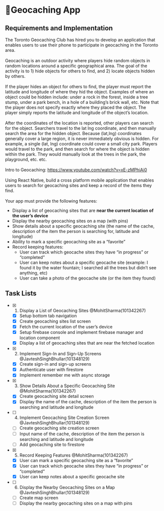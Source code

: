 # 📍Geocaching App

## Requirements and Implementation
The Toronto Geocaching Club has hired you to develop an application that enables users to use
their phone to participate in geocaching in the Toronto area.
<br><br>
Geocaching is an outdoor activity where players hide random objects in random locations
around a specific geographical area. The goal of the activity is to 1) hide objects for others to
find, and 2) locate objects hidden by others.
<br><br>
If the player hides an object for others to find, the player must report the latitude and longitude
of where they hid the object. Examples of where an object could be hidden include: under a
rock in the forest, inside a tree stump, under a park bench, in a hole of a building’s brick wall,
etc. Note that the player does not specify exactly where they placed the object. The player
simply reports the latitude and longitude of the object’s location.
<br><br>
After the coordinates of the location is reported, other players can search for the object.
Searchers travel to the lat lng coordinate, and then manually search the area for the hidden
object. Because (lat,lng) coordinates generally cover a large region, it is never immediately
obvious is hidden. For example, a single (lat, lng) coordinate could cover a small city park.
Players would travel to the park, and then search for where the object is hidden within the park.
They would manually look at the trees in the park, the playground, etc. etc.
<br><br>
Intro to Geocaching: https://www.youtube.com/watch?v=xE-zMPhiAi0
<br><br>
Using React Native, build a cross platform mobile application that enables users to search for
geocaching sites and keep a record of the items they find.
<br><br>
Your app must provide the following features:
- Display a list of geocaching sites that are **near the current location of the user’s
device**
- Display the nearby geocaching sites on a map (with pins)
- Show details about a specific geocaching site (the name of the cache, description of the
item the person is searching for, latitude and longitude)
- Ability to mark a specific geocaching site as a “favorite”
- Record keeping features:
  - User can track which geocache sites they have “in progress” or “completed”
  - User can keep notes about a specific geocache site (example: I found it by the
water fountain; I searched all the trees but didn’t see anything, etc)
  - User can take a photo of the geocache site (or the item they found)

## Task Lists
- [x] 1. Display a List of Geocaching Sites @MohitSharma(101342267)
  - [x] Setup bottom tab navigation
  - [x] Create geocaching sites list screen
  - [x] Fetch the current location of the user’s device
  - [x] Setup firebase console and implement firebase manager and location component
  - [x] Display a list of geocaching sites that are near the fetched location

- [x] 2. Implement Sign-In and Sign-Up Screens @JavteshSinghBhullar(101348129)
  - [x] Create sign-in and sign-up screens
  - [x] Authenticate user with firestore
  - [x] Implement remember me with async storage

- [x] 3. Show Details About a Specific Geocaching Site @MohitSharma(101342267)
  - [x] Create geocaching site detail screen
  - [x] Display the name of the cache, description of the item the person is searching and latitude and longitude

- [ ] 4. Implement Geocaching Site Creation Screen @JavteshSinghBhullar(101348129)
  - [ ] Create geocaching site creation screen
  - [ ] Input name of the cache, description of the item the person is searching and latitude and longitude
  - [ ] Add geocaching site to firestore

- [x] 5. Record Keeping Features @MohitSharma(101342267)
  - [x] User can mark a specific geocaching site as a “favorite”
  - [x] User can track which geocache sites they have “in progress” or “completed”
  - [x] User can keep notes about a specific geocache site

- [ ] 6. Display the Nearby Geocaching Sites on a Map @JavteshSinghBhullar(101348129)
  - [ ] Create map screen
  - [ ] Display the nearby geocaching sites on a map with pins
